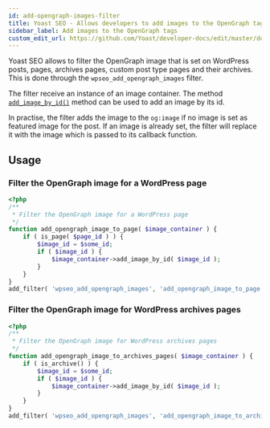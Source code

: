 ```yaml
---
id: add-opengraph-images-filter
title: Yoast SEO - Allows developers to add images to the OpenGraph tags
sidebar_label: Add images to the OpenGraph tags
custom_edit_url: https://github.com/Yoast/developer-docs/edit/master/docs/customization/yoast-seo/filters/add-opengraph-images-filter.md
---
```

Yoast SEO allows to filter the OpenGraph image that is set on WordPress posts, pages, archives pages, custom post type pages and their archives. This is done through the `wpseo_add_opengraph_images` filter. 

The filter receive an instance of an image container. The method [`add_image_by_id()`](https://github.com/Yoast/wordpress-seo/blob/5044f65f9801a7ef55b5ccec9738e086ca53f8cb/src/values/images.php#L56-L68) method can be used to add an image by its id.

In practise, the filter adds the image to the `og:image` if no image is set as featured image for the post. If an image is already set, the filter will replace it with the image which is passed to its callback function.



## Usage

### Filter the OpenGraph image for a WordPress page
```php
<?php
/**
 * Filter the OpenGraph image for a WordPress page
 */
function add_opengraph_image_to_page( $image_container ) {
	if ( is_page( $page_id ) ) {
		$image_id = $some_id;
		if ( $image_id ) {
            $image_container->add_image_by_id( $image_id );
		}
	}
}
add_filter( 'wpseo_add_opengraph_images', 'add_opengraph_image_to_page', 29 );
```

### Filter the OpenGraph image for WordPress archives pages
```php
<?php
/**
 * Filter the OpenGraph image for WordPress archives pages
 */
function add_opengraph_image_to_archives_pages( $image_container ) {
	if ( is_archive() ) {
		$image_id = $some_id;
		if ( $image_id ) {
            $image_container->add_image_by_id( $image_id );
		}
	}
}
add_filter( 'wpseo_add_opengraph_images', 'add_opengraph_image_to_archives_pages', 29 );
```
